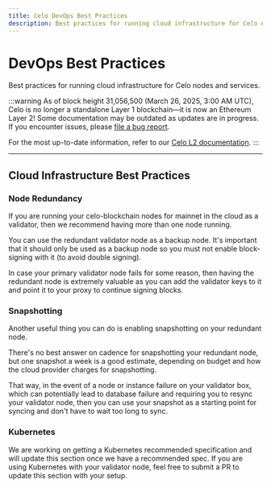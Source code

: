 ```yaml
---
title: Celo DevOps Best Practices
description: Best practices for running cloud infrastructure for Celo nodes and services.
---
```


# DevOps Best Practices

Best practices for running cloud infrastructure for Celo nodes and services.

:::warning
As of block height 31,056,500 (March 26, 2025, 3:00 AM UTC), Celo is no longer a standalone Layer 1 blockchain—it is now an Ethereum Layer 2!
Some documentation may be outdated as updates are in progress. If you encounter issues, please [file a bug report](https://github.com/celo-org/docs/issues/new/choose).

For the most up-to-date information, refer to our [Celo L2 documentation](https://docs.celo.org/cel2).
:::

---

## Cloud Infrastructure Best Practices

### Node Redundancy

If you are running your celo-blockchain nodes for mainnet in the cloud as a validator, then we recommend having more than one node running.

You can use the redundant validator node as a backup node. It's important that it should only be used as a backup node so you must not enable block-signing with it (to avoid double signing).

In case your primary validator node fails for some reason, then having the redundant node is extremely valuable as you can add the validator keys to it and point it to your proxy to continue signing blocks.

### Snapshotting

Another useful thing you can do is enabling snapshotting on your redundant node.

There's no best answer on cadence for snapshotting your redundant node, but one snapshot a week is a good estimate, depending on budget and how the cloud provider charges for snapshotting.

That way, in the event of a node or instance failure on your validator box, which can potentially lead to database failure and requiring you to resync your validator node, then you can use your snapshot as a starting point for syncing and don't have to wait too long to sync.

### Kubernetes

We are working on getting a Kubernetes recommended specification and will update this section once we have a recommended spec. If you are using Kubernetes with your validator node, feel free to submit a PR to update this section with your setup.
